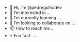 - 👋 Hi, I’m @pedregulhodev
- 👀 I’m interested in ...
- 🌱 I’m currently learning ...
- 💞️ I’m looking to collaborate on ...
- 📫 How to reach me ...
- ⚡ Fun fact: ...

<!---
pedregulhodev/pedregulhodev is a ✨ special ✨ repository because its `README.md` (this file) appears on your GitHub profile.
You can click the Preview link to take a look at your changes.
--->
